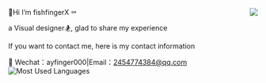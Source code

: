 <img align="right" src="https://github-readme-stats.vercel.app/api?username=fishfingerX&count_private=true&bg_color=fc5c7d,b671bc,6a82fb&title_color=fff&text_color=fff" />
🎈Hi I’m fishfingerX ⚰️

a Visual designer🏂, glad to share my experience

If you want to contact me, here is my contact information

💬 Wechat：ayfinger000|Email：2454774384@qq.com
![Most Used Languages](https://github-readme-stats.vercel.app/api/top-langs/?username=coderfix-lab&theme=fishfingerX&layout=compact)
